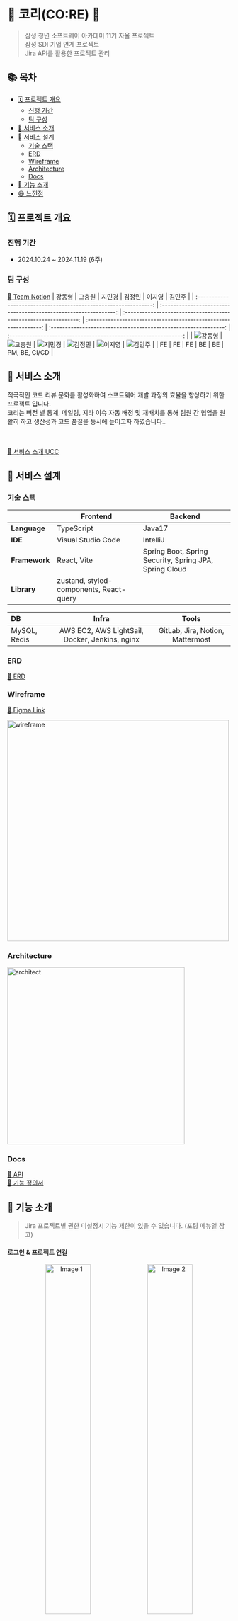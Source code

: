 # 💙 코리(CO:RE) 💙

> 삼성 청년 소프트웨어 아카데미 11기 자율 프로젝트  
> 삼성 SDI 기업 연계 프로젝트  
> Jira API를 활용한 프로젝트 관리

## 📚 목차

- [🗓️ 프로젝트 개요](#️-프로젝트-개요)
  - [진행 기간](#진행-기간)
  - [팀 구성](#팀-구성)
- [📢 서비스 소개](#-서비스-소개)
- [🥳 서비스 설계](#-서비스-설계)
  - [기술 스택](#기술-스택)
  - [ERD](#erd)
  - [Wireframe](#wireframe)
  - [Architecture](#architecture)
  - [Docs](#docs)
- [🤗 기능 소개](#-기능-소개)
- [😆 느낀점](#-느낀점)

## 🗓️ 프로젝트 개요

### 진행 기간

- 2024.10.24 ~ 2024.11.19 (6주)

### 팀 구성

[📎 Team Notion](https://ineedalotofmoney.notion.site/SDI-11db8335ace6801dad00d1ecc27f3f4b?pvs=4)
| 강동형 | 고충원 | 지민경 | 김정민 | 이지영 | 김민주 |
| :--------------------------------------------------------------: | :--------------------------------------------------------------: | :--------------------------------------------------------------: | :--------------------------------------------------------------: | :-------------------------------------------------------------: | :-------------------------------------------------------------: |
| ![강동형](https://avatars.githubusercontent.com/u/156388917?v=4) | ![고충원](https://avatars.githubusercontent.com/u/156388848?v=4) | ![지민경](https://avatars.githubusercontent.com/u/101303331?v=4) | ![김정민](https://avatars.githubusercontent.com/u/101504594?v=4) | ![이지영](https://avatars.githubusercontent.com/u/46306166?v=4) | ![김민주](https://avatars.githubusercontent.com/u/69795199?v=4) |
| FE | FE | FE | BE | BE | PM, BE, CI/CD |

## 📢 서비스 소개

적극적인 코드 리뷰 문화를 활성화하여 소프트웨어 개발 과정의 효율을 향상하기 위한 프로젝트 입니다.  
코리는 버전 별 통계, 메일링, 지라 이슈 자동 배정 및 재배치를 통해 팀원 간 협업을 원활히 하고 생산성과 코드 품질을 동시에 높이고자 하였습니다..

<br/><br/>
[📎 서비스 소개 UCC](https://youtu.be/1RaLnhX0iDk)

## 🥳 서비스 설계

### 기술 스택

|               | Frontend                                | Backend                                                |
| ------------- | --------------------------------------- | ------------------------------------------------------ |
| **Language**  | TypeScript                              | Java17                                                 |
| **IDE**       | Visual Studio Code                      | IntelliJ                                               |
| **Framework** | React, Vite                             | Spring Boot, Spring Security, Spring JPA, Spring Cloud |
| **Library**   | zustand, styled-components, React-query |                                                        |

| DB           |                     Infra                      |              Tools               |
| :----------- | :--------------------------------------------: | :------------------------------: |
| MySQL, Redis | AWS EC2, AWS LightSail, Docker, Jenkins, nginx | GitLab, Jira, Notion, Mattermost |

### ERD

[📎 ERD](https://www.erdcloud.com/d/aHjCRhFZ8NccGZaJA)

### Wireframe

[📎 Figma Link](https://www.figma.com/design/lpn5wan6lxWHXhsDLMy0c3/Project?node-id=1-2&t=sUOfVKpMumma8e8d-1)

<img src="https://img1.daumcdn.net/thumb/R1280x0/?scode=mtistory2&fname=https%3A%2F%2Fblog.kakaocdn.net%2Fdn%2FPoWsy%2FbtsKLuby6Hm%2Fhn2oPilqtl3ot8jZw0V3P1%2Fimg.png" height="500px" alt="wireframe"/>

### Architecture

<img src="https://img1.daumcdn.net/thumb/R1280x0/?scode=mtistory2&fname=https%3A%2F%2Fblog.kakaocdn.net%2Fdn%2FtJz5L%2FbtsKMoByI55%2FPtpE2rgsQ7SvaWyysMLyqk%2Fimg.png" height="400px" alt="architect"/>

### Docs

[📎 API](https://ineedalotofmoney.notion.site/API-11db8335ace68122bc35fa791e2dd9eb?pvs=4)  
[📎 기능 정의서](https://ineedalotofmoney.notion.site/4a578c5e0fed44d2ab5beb99c315974d?pvs=4)

## 🤗 기능 소개
> Jira 프로젝트별 권한 미설정시 기능 제한이 있을 수 있습니다. (포팅 메뉴얼 참고)
<!-- TODO: 기능 소개 작성 -->
#### 로그인 & 프로젝트 연걸 
<p align="center">
  <img src="exec/img/지라연동.png" width="45%" alt="Image 1">
  <img src="exec/img/깃허브연동.png" width="45%" alt="Image 2">
</p>

- 지라 계정과 깃허브 리포지토리를 연결합니다. 
#### PR 리스트 
  <img src="exec/img/PR리스트조회.png"  >

- 자신이 올린 PR리스트와 리뷰어로 할당된 PR 리스트를 볼 수 있습니다.
- 마감 날짜와 우선순위 , 리뷰어 점수에 따른 PR 상태여부를 볼 수 있습니다. 
- 리뷰어가 모두 리뷰를 작성했지만 목표 점수에 도달 못하지 못하면 PR 상태는 rejected가 됩니다.

#### PR 상세보기 
  <img src="exec/img/PR상세정보.png"  >

- PR 정보를 볼 수 있으며 커밋정보와 변경된 파일 정보를 볼 수 있습니다. 

#### PR 생성
<p align="center">
  <img src="exec/img/PR생성2.png" width="45%" >
  <img src="exec/img/PR생성3.png" width="45%" >
</p>

- PR생성 시 현재 remote 서버 기준으로 존재하는 브랜치들과 마지막 커밋 정보를 확인할 수 있습니다.
- PR작성 시 저장된 템플릿을 바탕으로 커밋리스트를 분석해 PR내용을 작성해줍니다.
- 선택된 브랜치와 비교해서 커밋정보와 변경된 파일 정보를 확인할 수 있습니다. 

#### PR 리뷰
<p align="center">
  <img src="exec/img/PR리뷰.png" width="45%" >
  <img src="exec/img/PR리뷰2.png" width="45%" >
</p>

- 코드에 대한 리뷰와 점수를 등록할 수 있습니다. 
- 작성된 코드에 대해 자세한 코드리뷰를 작성할 수 있습니다. 

#### JIRA 이슈
  <img src="exec/img/이슈.png"  >

- 오류문의를 남기면 같은 그룹내 타프로젝트 팀원 중 이슈항목이 적은 팀원에게 이슈가 자동으로 할당됩니다.

#### JIRA 이슈 재배치
  <img src="exec/img/이슈재배치.png"  >

- 이슈 재배치를 요청할 수 있습니다.
- ReassignedTaskes 에서 재배치 요청된 이슈를 볼 수 있습니다.
- 요청된 이슈를 수락 후 본인의 리스트에서 확인 가능합니다. 

#### 대시보드
<p align="center">
  <img src="exec/img/대시보드.png" width="45%" >
  <img src="exec/img/대시보드2.png" width="45%" >
</p>

- 현재 프로젝트의 통계 정보를 볼 수 있습니다.
- 배포된 버전별 통계 정보를 볼 수 있습니다. 
- 현재 리뷰어 할당을 받거나 이슈 할당을 받은 정보를 볼 수 있습니다. 
- 버전 노트를 통해 버전별 정보를 볼 수 있습니다.

#### 히스토리
  <img src="exec/img/히스토리.png"  >

- 버전별 git flow을 확인할 수 있습니다.

#### 캘린더
  <img src="exec/img/캘린더.png"  >

- 자신이 올린 PR과 리뷰어로 할당된 PR의 마감날짜를 한 눈에 확인할 수 있습니다.

#### 환경설정
<p align="center">
  <img src="exec/img/환경설정.png" width="45%" >
  <img src="exec/img/환경설정2.png" width="45%" >
</p>

- 프로필과 깃토큰을 등록할 수 있습니다.
- PR 목표 리뷰 점수와 자동 리뷰어 수를 지정할 수 있습니다.
- PR에 적용할 템플릿을 지정할 수 있습니다.

## 😆 느낀점

<table>
  <tr>
    <th rowspan="3">Front</th>
    <td>강동형</td>
    <td>
    <!-- TODO: 강동형 느낀점 -->
    지금까지 프로젝트를 한 경험들이 많은 도움이 됐다고 느꼈습니다. 개발 속도도 많이 올라왔고, 개발 알고리즘이나 다른 부분에서도 막히지 않고 코딩을 진행한 것 같아서 뿌듯했습니다. 이번에는 코드의 가독성과 컴포넌트의 재사용성에 염두를 두고 컴포넌트를 제작했습니다. styled-component를 사용하며 props 와 type 값 지정 개념에 대해 많은 지식을 얻을 수 있었습니다. react-query를 사용하며 mutation, query 기능들도 사용하며 query의 기능에 대해 알 수 있었습니다.
    </td>
  </tr>
  <tr>
    <td>고충원</td>
    <td>
    <!-- TODO: 고충원 느낀점 -->
    이번 프로젝트에서 React, TypeScript, React Query를 활용하면서 프론트엔드 개발에 있어 많은 성장과 깨달음을 얻을 수 있었습니다.<br/>
TypeScript를 React와 함께 사용하면서 컴포넌트 간 데이터 흐름이 더 명확해졌습니다. 타입 정의를 통해 코드 작성 단계에서 잠재적인 버그를 사전에 방지할 수 있었고, 팀원들과의 협업 시 코드의 가독성과 유지보수성이 크게 향상되었습니다. 또한, 타입 시스템 덕분에 개발 도중 발생할 수 있는 혼란을 최소화할 수 있었습니다.<br/>
React Query를 사용하면서 서버 상태 관리와 API 요청 처리가 훨씬 더 효율적으로 이루어졌습니다. 캐싱과 상태 관리가 자동화되면서 불필요한 API 호출을 줄일 수 있었고, 로딩 상태와 에러 핸들링도 간결하게 구현할 수 있었습니다. 특히 쿼리 키 설계와 데이터 패칭 로직 최적화 과정에서 시행착오를 겪으며, 이러한 작업이 전체 데이터 흐름에 얼마나 중요한지 체감하게 되었습니다.<br/>
이러한 기술들을 프로젝트 전반에 걸쳐 활용하며 각각의 도구가 해결하려는 문제와 그 선택의 중요성을 깊이 이해할 수 있었습니다.<br/>
이번 프로젝트는 다양한 도구를 실무에 적용하며 그 장단점을 직접 체험할 수 있는 소중한 경험이었으며, 이를 통해 한층 더 성장할 수 있었습니다. 앞으로도 이러한 경험을 바탕으로 더 나은 코드와 설계를 추구하고 싶습니다.<br/>
    </td>
  </tr>
    <tr>
    <td>
     지민경
    </td>
    <td>
    체계가 매우 잘 잡혀있는 프로젝트라 컨벤션, 코드 리뷰부터 최적화된 코드 작성 등까지 많은 것을 배울 수 있었습니다. TypeScript, Styled Component, React Query 등을 모두 처음 사용해보는데 어려움이 생길 때마다 팀원들의 도움을 받으며 현명하게 해결할 수 있었고, GitGraph를 구현하는 과정에서 Git Flow에 대한 이해도가 깊어졌습니다. 처음부터 끝까지 많은 것들을 배울 수 있는 유익하고 뜻 깊은 프로젝트였습니다.
    </td>
  </tr>

  <tr>
    <th rowspan="3">Back</th>
    <td>이지영</td>
    <td>
    JIRA API를 활용하면서 초기 학습 곡선이 있지만, 문서화의 중요성과 공식문서를 보는 습관을 들이게 되었습니다. 대규모 데이터를 효율적으로 처리하고 안정적인 예외 처리가 중요하다는 점을 느꼈습니다. 
    </td>

  </tr>
  <tr>
    <td>김정민</td>
    <td>
    프로젝트에서 백엔드 개발을 맡아 코드 리뷰 기능 구현을 담당하였습니다.<br/>
    GitHub 외부 API를 연동하여 코드 리뷰와 관련된 기능을 개발하였으며, 우리 서비스와 GitHub 간의 동기화를 유지하는 것을 중요한 목표로 삼았습니다. 이를 위해 이벤트 훅(Event Hook)을 활용하여 두 서비스 간의 상태를 일치시키는 작업을 수행했습니다.<br/><br/>
    처음 설계 당시에는 외부 API를 안정적으로 활용할 수 있도록 하는 것을 목표로 하였지만, 코딩 테스트와 면접 준비를 병행하는 상황에서 설계대로 완벽히 구현하지 못한 점이 아쉬움으로 남습니다. 그러나 추후 리팩토링을 통해 부족했던 부분을 개선하며 더욱 완성도 높은 서비스를 만들고자 합니다.<br/><br/>
    그럼에도 불구하고, 적극적이고 협력적인 팀원들과 함께 프로젝트를 진행하며 많은 것을 배우고 즐거운 시간을 보낼 수 있었습니다.<br/><br/>
</td>

  </tr>

  <tr>
    <td>김민주</td>
    <td>
    이번 프로젝트에서 주로 인프라를 담당하였습니다. 배포를 처음 하게되어 리소스에 대한 부담과 걱정이 있었지만 팀원 분들의 도움과 학습으로 안정적으로 서버 배포를 한 것 같아 기분이 좋습니다.<br/>
    MSA를 배포하며 각각의 마이크로 서비스를 별도로 구성하여 코드 변경시 해당 서비스만 빌드되도록 하였습니다. 또한, 배포 과정에서 HTTP 통신과 Docker, EC2에 대한 이해를 키울 수 있었습니다.<br/>
    열정적인 팀원들과 함께하며 많이 배울 수 있었습니다.
    </td>

  </tr>
</table>
